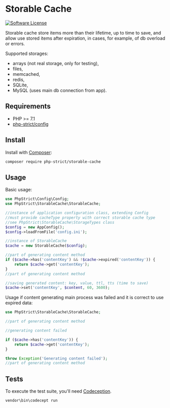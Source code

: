 # Storable Cache

[![Software License][ico-license]](LICENSE.txt)

Storable cache store items more than their lifetime, up to time to save, 
and allow use stored items after expiration, in cases, for example, of db overload or errors.

Supported storages:

*   arrays (not real storage, only for testing),
*   files,
*   memcached,
*   redis,
*   SQLite,
*   MySQL (uses main db connection from app).

## Requirements

*   PHP >= 7.1
*   [php-strict/config](https://github.com/php-strict/config)

## Install

Install with [Composer](http://getcomposer.org):
    
```bash
composer require php-strict/storable-cache
```

## Usage

Basic usage:

```php
use PhpStrict\Config\Config;
use PhpStrict\StorableCache\StorableCache;

//instance of application configuration class, extending Config
//must provide cacheType property with correct storable cache type
//see PhpStrict\StorableCache\StorageTypes class
$config = new AppConfig();
$config->loadFromFile('config.ini');

//instance of StorableCache
$cache = new StorableCache($config);

//part of generating content method
if ($cache->has('contentKey') && !$cache->expired('contentKey')) {
    return $cache->get('contentKey');
}
//part of generating content method

//saving generated content: key, value, ttl, tts (time to save)
$cache->set('contentKey', $content, 60, 3600);
```

Usage if content generating main process was failed and it is correct to use expired data:

```php
use PhpStrict\StorableCache\StorableCache;

//part of generating content method

//generating content failed

if ($cache->has('contentKey')) {
    return $cache->get('contentKey');
}

throw Exception('Generating content failed');
//part of generating content method
```

## Tests

To execute the test suite, you'll need [Codeception](https://codeception.com/).

```bash
vendor\bin\codecept run
```

[ico-license]: https://img.shields.io/badge/license-GPL-brightgreen.svg?style=flat-square

